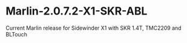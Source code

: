 # Marlin-2.0.7.2-X1-SKR-ABL
 Current Marlin release for Sidewinder X1 with SKR 1.4T, TMC2209 and BLTouch
